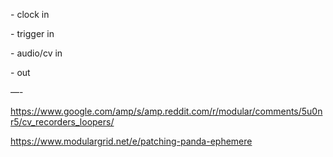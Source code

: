 \- clock in

\- trigger in

\- audio/cv in

\- out

—-

https://www.google.com/amp/s/amp.reddit.com/r/modular/comments/5u0nr5/cv_recorders_loopers/

https://www.modulargrid.net/e/patching-panda-ephemere

